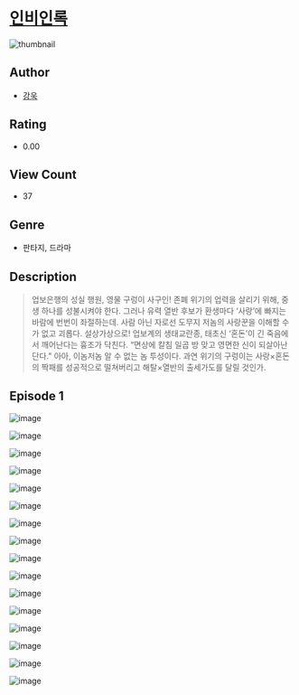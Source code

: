 # [인비인록](https://comic.naver.com/challenge/list?titleId=811228)
![thumbnail](https://image-comic.pstatic.net/user_contents_data/challenge_comic/2023/05/25/365554/upload_4135768127771468085_480x623.jpeg)

## Author
- [강욱](https://comic.naver.com/artistTitle?id=365554)

## Rating
- 0.00

## View Count
- 37

## Genre
- 판타지, 드라마

## Description
> 업보은행의 성실 행원, 영물 구렁이 사구인! 존폐 위기의 업력을 살리기 위해, 중생 하나를 성불시켜야 한다. 그러나 유력 열반 후보가 환생마다 ‘사랑’에 빠지는 바람에 번번이 좌절하는데. 사람 아닌 자로선 도무지 저놈의 사랑꾼을 이해할 수가 없고 괴롭다. 설상가상으로! 업보계의 생태교란종, 태초신 ‘혼돈’이 긴 죽음에서 깨어난다는 흉조가 닥친다. “면상에 칼침 일곱 방 맞고 영면한 신이 되살아난단다." 아아, 이놈저놈 알 수 없는 놈 투성이다. 과연 위기의 구렁이는 사랑×혼돈의 짝패를 성공적으로 떨쳐버리고 해탈×열반의 출세가도를 달릴 것인가.


## Episode 1
![image](https://image-comic.pstatic.net/user_contents_data/challenge_comic/2023/05/25/365554/upload_7292508880023740774.jpeg)

![image](https://image-comic.pstatic.net/user_contents_data/challenge_comic/2023/05/25/365554/upload_3545234717655119969.jpeg)

![image](https://image-comic.pstatic.net/user_contents_data/challenge_comic/2023/05/25/365554/upload_7077187333873034291.jpeg)

![image](https://image-comic.pstatic.net/user_contents_data/challenge_comic/2023/05/25/365554/upload_3619033938869366883.jpeg)

![image](https://image-comic.pstatic.net/user_contents_data/challenge_comic/2023/05/25/365554/upload_7016943988782805301.jpeg)

![image](https://image-comic.pstatic.net/user_contents_data/challenge_comic/2023/05/25/365554/upload_7378639157762285880.jpeg)

![image](https://image-comic.pstatic.net/user_contents_data/challenge_comic/2023/05/25/365554/upload_3832625088414757426.jpeg)

![image](https://image-comic.pstatic.net/user_contents_data/challenge_comic/2023/05/25/365554/upload_7149242531386307377.jpeg)

![image](https://image-comic.pstatic.net/user_contents_data/challenge_comic/2023/05/25/365554/upload_7089565640154309177.jpeg)

![image](https://image-comic.pstatic.net/user_contents_data/challenge_comic/2023/05/25/365554/upload_7306356150972277349.jpeg)

![image](https://image-comic.pstatic.net/user_contents_data/challenge_comic/2023/05/25/365554/upload_7292232924080202850.jpeg)

![image](https://image-comic.pstatic.net/user_contents_data/challenge_comic/2023/05/25/365554/upload_3832621785520616036.jpeg)

![image](https://image-comic.pstatic.net/user_contents_data/challenge_comic/2023/05/25/365554/upload_3905013648222924851.jpeg)

![image](https://image-comic.pstatic.net/user_contents_data/challenge_comic/2023/05/25/365554/upload_3906703791704531256.jpeg)

![image](https://image-comic.pstatic.net/user_contents_data/challenge_comic/2023/05/25/365554/upload_7076618684427560290.jpeg)

![image](https://image-comic.pstatic.net/user_contents_data/challenge_comic/2023/05/25/365554/upload_3631362762768528944.jpeg)
